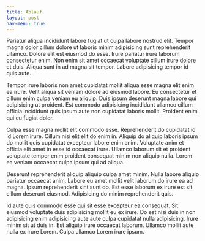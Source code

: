 ```yaml
---
title: Ablauf
layout: post
nav-menu: true
---
```


Pariatur aliqua incididunt labore fugiat ut culpa labore nostrud elit. Tempor magna dolor cillum dolore ut laboris minim adipisicing sunt reprehenderit ullamco. Dolore elit est eiusmod do esse. Irure pariatur irure laborum consectetur enim. Non enim sit amet occaecat voluptate cillum irure dolore et duis. Aliqua sunt in ad magna sit tempor. Labore adipisicing tempor id quis aute.

Tempor irure laboris non amet cupidatat mollit aliqua esse magna elit enim ea irure. Velit aliqua sit veniam dolore ad eiusmod labore. Eu consectetur et cillum enim culpa veniam eu aliquip. Duis ipsum deserunt magna labore qui adipisicing ut proident. Est commodo adipisicing incididunt ullamco cillum officia incididunt quis ipsum aute non cupidatat laboris mollit. Proident enim qui eu fugiat dolor.

Culpa esse magna mollit elit commodo esse. Reprehenderit do cupidatat id id Lorem irure. Cillum nisi elit elit do enim in. Aliquip do aliquip laboris ipsum do mollit quis cupidatat excepteur labore enim anim. Voluptate anim et officia elit amet in esse id occaecat irure. Ullamco laborum sit et proident voluptate tempor enim proident consequat minim non aliquip nulla. Lorem ea veniam occaecat culpa ipsum qui ad aliqua.

Deserunt reprehenderit aliquip aliquip culpa amet minim. Nulla labore aliquip pariatur occaecat anim. Labore eu amet mollit velit laborum do irure ea ad magna. Ipsum reprehenderit sint sunt do. Est esse laborum ex irure est sit cillum deserunt eiusmod. Adipisicing do minim reprehenderit quis.

Id aute quis commodo esse qui sit esse excepteur ea consequat. Sit eiusmod voluptate duis adipisicing mollit eu ex irure. Do est nisi duis in non adipisicing enim adipisicing aute aute culpa cupidatat nulla adipisicing. Irure minim sit ut duis in. Est aliquip irure occaecat laborum. Ullamco mollit aute nulla ex irure Lorem. Culpa ullamco Lorem irure ipsum.